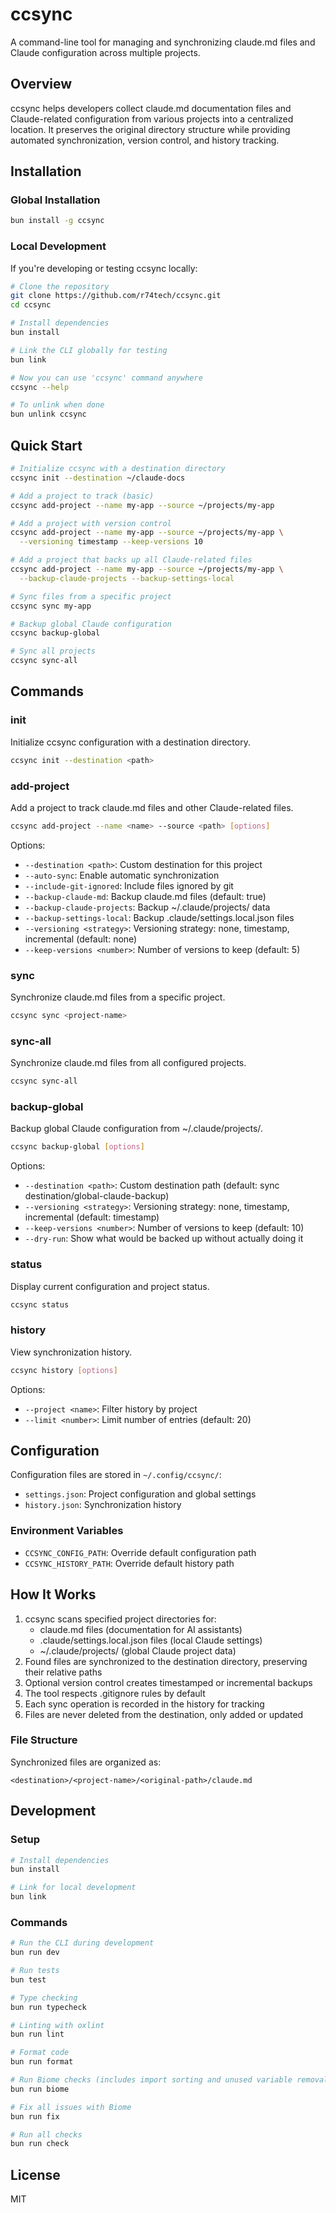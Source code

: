 # ccsync

A command-line tool for managing and synchronizing claude.md files and Claude configuration across multiple projects.

## Overview

ccsync helps developers collect claude.md documentation files and Claude-related configuration from various projects into a centralized location. It preserves the original directory structure while providing automated synchronization, version control, and history tracking.

## Installation

### Global Installation

```bash
bun install -g ccsync
```

### Local Development

If you're developing or testing ccsync locally:

```bash
# Clone the repository
git clone https://github.com/r74tech/ccsync.git
cd ccsync

# Install dependencies
bun install

# Link the CLI globally for testing
bun link

# Now you can use 'ccsync' command anywhere
ccsync --help

# To unlink when done
bun unlink ccsync
```

## Quick Start

```bash
# Initialize ccsync with a destination directory
ccsync init --destination ~/claude-docs

# Add a project to track (basic)
ccsync add-project --name my-app --source ~/projects/my-app

# Add a project with version control
ccsync add-project --name my-app --source ~/projects/my-app \
  --versioning timestamp --keep-versions 10

# Add a project that backs up all Claude-related files
ccsync add-project --name my-app --source ~/projects/my-app \
  --backup-claude-projects --backup-settings-local

# Sync files from a specific project
ccsync sync my-app

# Backup global Claude configuration
ccsync backup-global

# Sync all projects
ccsync sync-all
```

## Commands

### init
Initialize ccsync configuration with a destination directory.

```bash
ccsync init --destination <path>
```

### add-project
Add a project to track claude.md files and other Claude-related files.

```bash
ccsync add-project --name <name> --source <path> [options]
```

Options:
- `--destination <path>`: Custom destination for this project
- `--auto-sync`: Enable automatic synchronization
- `--include-git-ignored`: Include files ignored by git
- `--backup-claude-md`: Backup claude.md files (default: true)
- `--backup-claude-projects`: Backup ~/.claude/projects/ data
- `--backup-settings-local`: Backup .claude/settings.local.json files
- `--versioning <strategy>`: Versioning strategy: none, timestamp, incremental (default: none)
- `--keep-versions <number>`: Number of versions to keep (default: 5)

### sync
Synchronize claude.md files from a specific project.

```bash
ccsync sync <project-name>
```

### sync-all
Synchronize claude.md files from all configured projects.

```bash
ccsync sync-all
```

### backup-global
Backup global Claude configuration from ~/.claude/projects/.

```bash
ccsync backup-global [options]
```

Options:
- `--destination <path>`: Custom destination path (default: sync destination/global-claude-backup)
- `--versioning <strategy>`: Versioning strategy: none, timestamp, incremental (default: timestamp)
- `--keep-versions <number>`: Number of versions to keep (default: 10)
- `--dry-run`: Show what would be backed up without actually doing it

### status
Display current configuration and project status.

```bash
ccsync status
```

### history
View synchronization history.

```bash
ccsync history [options]
```

Options:
- `--project <name>`: Filter history by project
- `--limit <number>`: Limit number of entries (default: 20)

## Configuration

Configuration files are stored in `~/.config/ccsync/`:
- `settings.json`: Project configuration and global settings
- `history.json`: Synchronization history

### Environment Variables

- `CCSYNC_CONFIG_PATH`: Override default configuration path
- `CCSYNC_HISTORY_PATH`: Override default history path

## How It Works

1. ccsync scans specified project directories for:
   - claude.md files (documentation for AI assistants)
   - .claude/settings.local.json files (local Claude settings)
   - ~/.claude/projects/ (global Claude project data)
2. Found files are synchronized to the destination directory, preserving their relative paths
3. Optional version control creates timestamped or incremental backups
4. The tool respects .gitignore rules by default
5. Each sync operation is recorded in the history for tracking
6. Files are never deleted from the destination, only added or updated

### File Structure

Synchronized files are organized as:
```
<destination>/<project-name>/<original-path>/claude.md
```

## Development

### Setup

```bash
# Install dependencies
bun install

# Link for local development
bun link
```

### Commands

```bash
# Run the CLI during development
bun run dev

# Run tests
bun test

# Type checking
bun run typecheck

# Linting with oxlint
bun run lint

# Format code
bun run format

# Run Biome checks (includes import sorting and unused variable removal)
bun run biome

# Fix all issues with Biome
bun run fix

# Run all checks
bun run check
```

## License

MIT